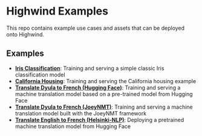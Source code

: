 # Highwind Examples

This repo contains example use cases and assets that can be deployed onto Highwind.

## Examples

- **[Iris Classification](./iris-classification/)**: Training and serving a simple classic Iris classification model
- **[California Housing](./california-housing/)**: Training and serving the California housing example
- **[Translate Dyula to French (Hugging Face)](./translate-dyu-fr-hugging-face/)**: Training and serving a machine translation model based on a pre-trained model from Hugging Face
- **[Translate Dyula to French (JoeyNMT)](./translate-dyu-fr-joyenmt/)**: Training and serving a machine translation model built with the JoeyNMT framework
- **[Translate English to French (Helsinki-NLP)](./helsinki-nlp-opus-mt-en-fr/)**: Deploying a pretrained machine translation model from Hugging Face
